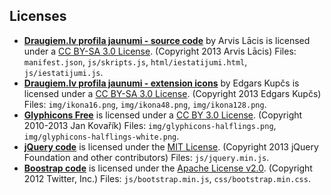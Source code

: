 ## Licenses ##

- **[Draugiem.lv profila jaunumi - source code](https://github.com/arvislacis/draugiemlv_pj)** by Arvis Lācis is licensed under a [CC BY-SA 3.0 License](http://creativecommons.org/licenses/by-sa/3.0/). (Copyright 2013 Arvis Lācis)
	Files: `manifest.json`, `js/skripts.js`, `html/iestatijumi.html`, `js/iestatijumi.js`.
- **[Draugiem.lv profila jaunumi - extension icons](https://github.com/arvislacis/draugiemlv_pj)** by Edgars Kupčs is licensed under a [CC BY-SA 3.0 License](http://creativecommons.org/licenses/by-sa/3.0/). (Copyright 2013 Edgars Kupčs)
	Files: `img/ikona16.png`, `img/ikona48.png`, `img/ikona128.png`.
- **[Glyphicons Free](http://glyphicons.com/)** is licensed under a [CC BY 3.0 License](http://creativecommons.org/licenses/by/3.0/). (Copyright 2010-2013 Jan Kovařík)
	Files: `img/glyphicons-halflings.png`, `img/glyphicons-halflings-white.png`.
- **[jQuery code](http://jquery.com/)** is licensed under the [MIT License](https://github.com/jquery/jquery/blob/master/MIT-LICENSE.txt). (Copyright 2013 jQuery Foundation and other contributors)
	Files: `js/jquery.min.js`.
- **[Boostrap code](http://twitter.github.io/bootstrap/)** is licensed under the [Apache License v2.0](http://www.apache.org/licenses/LICENSE-2.0). (Copyright 2012 Twitter, Inc.)
	Files: `js/bootstrap.min.js`, `css/bootstrap.min.css`.